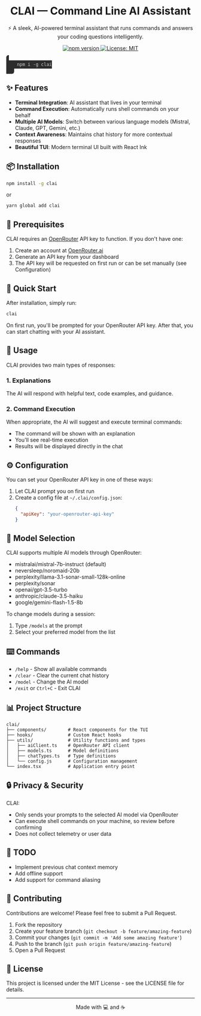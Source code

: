 <h1 align="center">CLAI — Command Line AI Assistant</h1>
<p align="center">⚡ A sleek, AI-powered terminal assistant that runs commands and answers your coding questions intelligently.</p>

<div align="center">
  <a href="https://www.npmjs.com/package/clai">
    <img src="https://img.shields.io/npm/v/clai.svg" alt="npm version" />
  </a>
  <a href="https://opensource.org/licenses/MIT">
    <img src="https://img.shields.io/badge/License-MIT-blue.svg" alt="License: MIT" />
  </a>
</div>

<p>
  <code style="background-color:#2d2d2d; color:#c9d1d9; padding:0.3em 0.6em; border-radius:6px; font-family:monospace;">
    npm i -g clai
  </code>
</p>

## ✨ Features

- **Terminal Integration**: AI assistant that lives in your terminal
- **Command Execution**: Automatically runs shell commands on your behalf
- **Multiple AI Models**: Switch between various language models (Mistral, Claude, GPT, Gemini, etc.)
- **Context Awareness**: Maintains chat history for more contextual responses
- **Beautiful TUI**: Modern terminal UI built with React Ink

## 📦 Installation

```bash
npm install -g clai
```

or

```bash
yarn global add clai
```

## 🔑 Prerequisites

CLAI requires an [OpenRouter](https://openrouter.ai/) API key to function. If you don't have one:

1. Create an account at [OpenRouter.ai](https://openrouter.ai/)
2. Generate an API key from your dashboard
3. The API key will be requested on first run or can be set manually (see Configuration)

## 🚀 Quick Start

After installation, simply run:

```bash
clai
```

On first run, you'll be prompted for your OpenRouter API key. After that, you can start chatting with your AI assistant.

## 💬 Usage

CLAI provides two main types of responses:

### 1. Explanations

The AI will respond with helpful text, code examples, and guidance.

### 2. Command Execution

When appropriate, the AI will suggest and execute terminal commands:

- The command will be shown with an explanation
- You'll see real-time execution
- Results will be displayed directly in the chat

## ⚙️ Configuration

You can set your OpenRouter API key in one of these ways:

1. Let CLAI prompt you on first run
2. Create a config file at `~/.clai/config.json`:
   ```json
   {
     "apiKey": "your-openrouter-api-key"
   }
   ```

## 🔄 Model Selection

CLAI supports multiple AI models through OpenRouter:

- mistralai/mistral-7b-instruct (default)
- neversleep/noromaid-20b
- perplexity/llama-3.1-sonar-small-128k-online
- perplexity/sonar
- openai/gpt-3.5-turbo
- anthropic/claude-3.5-haiku
- google/gemini-flash-1.5-8b

To change models during a session:

1. Type `/models` at the prompt
2. Select your preferred model from the list

## ⌨️ Commands

- `/help` - Show all available commands
- `/clear` - Clear the current chat history
- `/model` - Change the AI model
- `/exit` or `Ctrl+C` - Exit CLAI

## 📊 Project Structure

```
clai/
├── components/        # React components for the TUI
├── hooks/             # Custom React hooks
├── utils/             # Utility functions and types
│   ├── aiClient.ts    # OpenRouter API client
│   ├── models.ts      # Model definitions
│   ├── chatTypes.ts   # Type definitions
│   └── config.js      # Configuration management
└── index.tsx          # Application entry point
```

## 🔒 Privacy & Security

CLAI:

- Only sends your prompts to the selected AI model via OpenRouter
- Can execute shell commands on your machine, so review before confirming
- Does not collect telemetry or user data

## 📝 TODO

- Implement previous chat context memory
- Add offline support
- Add support for command aliasing

## 🤝 Contributing

Contributions are welcome! Please feel free to submit a Pull Request.

1. Fork the repository
2. Create your feature branch (`git checkout -b feature/amazing-feature`)
3. Commit your changes (`git commit -m 'Add some amazing feature'`)
4. Push to the branch (`git push origin feature/amazing-feature`)
5. Open a Pull Request

## 📜 License

This project is licensed under the MIT License - see the LICENSE file for details.

---

<p align="center">Made with 💻 and ☕</p>
